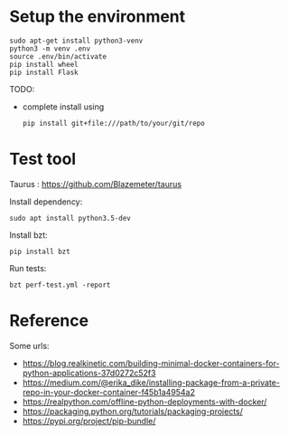 # Setup the environment

```
sudo apt-get install python3-venv
python3 -m venv .env
source .env/bin/activate
pip install wheel
pip install Flask
```

TODO:
* complete install using 
  ```
  pip install git+file:///path/to/your/git/repo
  ```

# Test tool

Taurus : https://github.com/Blazemeter/taurus

Install dependency: 
```
sudo apt install python3.5-dev
```
 
Install bzt:
```
pip install bzt
```

Run tests:
```
bzt perf-test.yml -report
```

# Reference

Some urls:
* https://blog.realkinetic.com/building-minimal-docker-containers-for-python-applications-37d0272c52f3
* https://medium.com/@erika_dike/installing-package-from-a-private-repo-in-your-docker-container-f45b1a4954a2
* https://realpython.com/offline-python-deployments-with-docker/
* https://packaging.python.org/tutorials/packaging-projects/
* https://pypi.org/project/pip-bundle/

